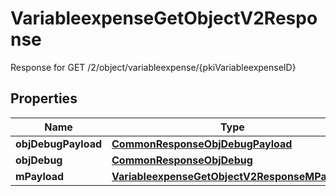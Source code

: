 

# VariableexpenseGetObjectV2Response

Response for GET /2/object/variableexpense/{pkiVariableexpenseID}

## Properties

| Name | Type | Description | Notes |
|------------ | ------------- | ------------- | -------------|
|**objDebugPayload** | [**CommonResponseObjDebugPayload**](CommonResponseObjDebugPayload.md) |  |  |
|**objDebug** | [**CommonResponseObjDebug**](CommonResponseObjDebug.md) |  |  [optional] |
|**mPayload** | [**VariableexpenseGetObjectV2ResponseMPayload**](VariableexpenseGetObjectV2ResponseMPayload.md) |  |  |



